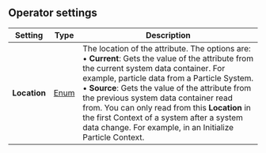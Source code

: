 ## Operator settings

| **Setting**  | **Type**                                  | **Description**                                              |
| ------------ | ----------------------------------------- | ------------------------------------------------------------ |
| **Location** | [Enum](Attributes.md#attribute-locations) | The location of the attribute. The options are:<br/>&#8226; **Current**: Gets the value of the attribute from the current system data container. For example, particle data from a Particle System.<br/>&#8226; **Source**: Gets the value of the attribute from the previous system data container read from. You can only read from this **Location** in the first Context of a system after a system data change. For example, in an Initialize Particle Context. |
